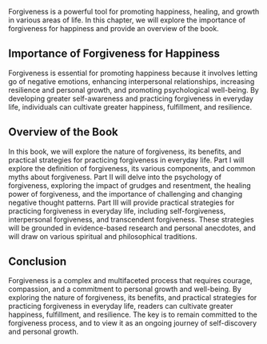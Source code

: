 
Forgiveness is a powerful tool for promoting happiness, healing, and growth in various areas of life. In this chapter, we will explore the importance of forgiveness for happiness and provide an overview of the book.

Importance of Forgiveness for Happiness
---------------------------------------

Forgiveness is essential for promoting happiness because it involves letting go of negative emotions, enhancing interpersonal relationships, increasing resilience and personal growth, and promoting psychological well-being. By developing greater self-awareness and practicing forgiveness in everyday life, individuals can cultivate greater happiness, fulfillment, and resilience.

Overview of the Book
--------------------

In this book, we will explore the nature of forgiveness, its benefits, and practical strategies for practicing forgiveness in everyday life. Part I will explore the definition of forgiveness, its various components, and common myths about forgiveness. Part II will delve into the psychology of forgiveness, exploring the impact of grudges and resentment, the healing power of forgiveness, and the importance of challenging and changing negative thought patterns. Part III will provide practical strategies for practicing forgiveness in everyday life, including self-forgiveness, interpersonal forgiveness, and transcendent forgiveness. These strategies will be grounded in evidence-based research and personal anecdotes, and will draw on various spiritual and philosophical traditions.

Conclusion
----------

Forgiveness is a complex and multifaceted process that requires courage, compassion, and a commitment to personal growth and well-being. By exploring the nature of forgiveness, its benefits, and practical strategies for practicing forgiveness in everyday life, readers can cultivate greater happiness, fulfillment, and resilience. The key is to remain committed to the forgiveness process, and to view it as an ongoing journey of self-discovery and personal growth.
